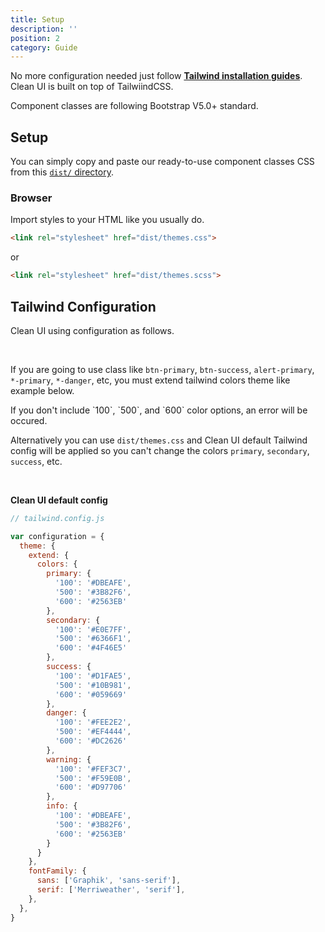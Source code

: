 ```yaml
---
title: Setup
description: ''
position: 2
category: Guide
---
```


No more configuration needed just follow [__Tailwind installation guides__](https://tailwindcss.com/docs/installation#integration-guides). Clean UI is built on top of TailwiindCSS.

Component classes are following Bootstrap V5.0+ standard.

## Setup

You can simply copy and paste our ready-to-use component classes CSS from this [`dist/` directory](https://github.com/initbase/clean/tree/main/dist). 

### Browser

Import styles to your HTML like you usually do.

```html
<link rel="stylesheet" href="dist/themes.css">
```
or
```html
<link rel="stylesheet" href="dist/themes.scss">
```

## Tailwind Configuration

Clean UI using configuration as follows.

<br class="mb-1"/>

If you are going to use class like `btn-primary`, `btn-success`, `alert-primary`, `*-primary`, `*-danger`, etc, you must extend tailwind colors theme like example below.

<alert type="warning">
If you don't include `100`, `500`, and `600` color options, an error will be occured.
</alert>

<br />

Alternatively you can use `dist/themes.css` and Clean UI default Tailwind config will be applied so you can't change the colors `primary`, `secondary`, `success`, etc.

<br />

__Clean UI default config__

```javascript
// tailwind.config.js

var configuration = {
  theme: {
    extend: {
      colors: {
        primary: {
          '100': '#DBEAFE',
          '500': '#3B82F6',
          '600': '#2563EB'
        },
        secondary: {
          '100': '#E0E7FF',
          '500': '#6366F1',
          '600': '#4F46E5'
        },
        success: {
          '100': '#D1FAE5',
          '500': '#10B981',
          '600': '#059669'
        },
        danger: {
          '100': '#FEE2E2',
          '500': '#EF4444',
          '600': '#DC2626'
        },
        warning: {
          '100': '#FEF3C7',
          '500': '#F59E0B',
          '600': '#D97706'
        },
        info: {
          '100': '#DBEAFE',
          '500': '#3B82F6',
          '600': '#2563EB'
        }
      }
    },
    fontFamily: {
      sans: ['Graphik', 'sans-serif'],
      serif: ['Merriweather', 'serif'],
    },
  },
}
```